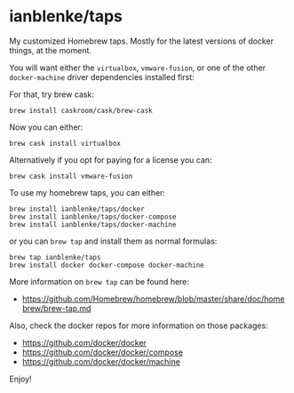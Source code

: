 # ianblenke/taps

My customized Homebrew taps. Mostly for the latest versions of docker things, at the moment.

You will want either the `virtualbox`, `vmware-fusion`, or one of the other `docker-machine` driver dependencies installed first:

For that, try brew cask:

    brew install caskroom/cask/brew-cask

Now you can either:

    brew cask install virtualbox

Alternatively if you opt for paying for a license you can:

    brew cask install vmware-fusion

To use my homebrew taps, you can either:

    brew install ianblenke/taps/docker
    brew install ianblenke/taps/docker-compose
    brew install ianblenke/taps/docker-machine

or you can `brew tap` and install them as normal formulas:

    brew tap ianblenke/taps
    brew install docker docker-compose docker-machine

More information on `brew tap` can be found here:

- https://github.com/Homebrew/homebrew/blob/master/share/doc/homebrew/brew-tap.md

Also, check the docker repos for more information on those packages:

- https://github.com/docker/docker
- https://github.com/docker/docker/compose
- https://github.com/docker/docker/machine

Enjoy!
